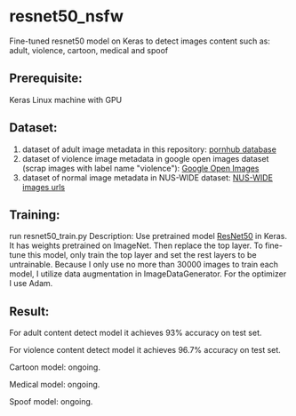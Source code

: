 # resnet50_nsfw
Fine-tuned resnet50 model on Keras to detect images content such as: adult, violence, cartoon, medical and spoof

## Prerequisite:
Keras
Linux machine with GPU

## Dataset:
1. dataset of adult image metadata in this repository: 
[pornhub database](https://github.com/ZixuanLiang/hub-db "pornhub database")
2. dataset of violence image metadata in google open images dataset (scrap images with label name "violence"): 
[Google Open Images](https://github.com/openimages/dataset "Google Open Images")
3. dataset of normal image metadata in NUS-WIDE dataset:
[NUS-WIDE images urls](http://dl.nextcenter.org/public/nuswide/NUS-WIDE-urls.rar "NUS-WIDE images urls")

## Training:
run resnet50_train.py
Description: Use pretrained model [ResNet50](https://keras.io/applications/#resnet50 "ResNet50") in
Keras. It has weights pretrained on ImageNet. Then replace the top layer. To fine-tune this model, only train the top layer and
set the rest layers to be untrainable. Because I only use no more than 30000 images to train each model, I utilize data augmentation
in ImageDataGenerator. For the optimizer I use Adam.

## Result:
For adult content detect model it achieves 93% accuracy on test set.

For violence content detect model it achieves 96.7% accuracy on test set.

Cartoon model: ongoing.

Medical model: ongoing.

Spoof model: ongoing.
